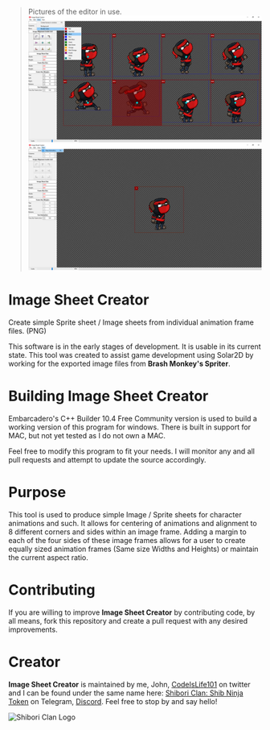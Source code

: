 > Pictures of the editor in use.
![Editor Image](demo-1.png)
![Editor Image](demo-2.png)

# Image Sheet Creator
Create simple Sprite sheet / Image sheets from individual animation frame files. (PNG)

This software is in the early stages of development. It is usable in its current
state. This tool was created to assist game development using Solar2D by working for
the exported image files from <b>Brash Monkey's Spriter</b>.

# Building Image Sheet Creator
Embarcadero's C++ Builder 10.4 Free Community version is used to build a working version of this
program for windows. There is built in support for MAC, but not yet tested as I do not own a MAC.

Feel free to modify this program to fit your needs. I will monitor any and all pull requests
and attempt to update the source accordingly.

# Purpose
This tool is used to produce simple Image / Sprite sheets for character animations and such.
It allows for centering of animations and alignment to 8 different corners and sides within an image frame.
Adding a margin to each of the four sides of these image frames allows for a user to create equally
sized animation frames (Same size Widths and Heights) or maintain the current aspect ratio.

# Contributing
If you are willing to improve <b>Image Sheet Creator</b> by contributing code, by all means, fork this repository and create a pull request with any desired improvements.

# Creator
<b>Image Sheet Creator</b> is maintained by me, John, <a href = "https://www.twitter.com/CodeIsLife101">CodeIsLife101</a> on twitter and I can be found
under the same name here: <a href = "https://t.co/Wx1BfiNx9Y">Shibori Clan: Shib Ninja Token</a> on Telegram, <a href = "https://discord.gg/4FFXcmeg">Discord</a>. Feel free to stop by and say hello!

![Shibori Clan Logo](logo.png)
